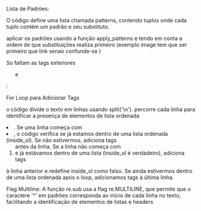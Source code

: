 
Lista de Padrões:

O código define uma lista chamada patterns, contendo tuplos onde cada tuplo contém um padrão e seu substituto. 

aplicar os padrões usando a função apply_patterns e tendo em conta a ordem de que substituições realiza primeiro 
(exemplo image tem que ser primeiro que link senao confunde-se )

So faltam as tags exteriores<ol> e </ol>:

For Loop para Adicionar Tags

o código divide o texto em linhas usando split('\n').
 percorre cada linha para identificar a presença de elementos de lista ordenada <li>.
Se uma linha começa com <li>, o código verifica se já estamos dentro de uma lista ordenada (inside_ol). Se não estivermos, adiciona tags <ol> antes da linha.
Se a linha não começa com <li> e já estávamos dentro de uma lista (inside_ol é verdadeiro), adiciona tags </ol> à linha anterior e redefine inside_ol como falso.
Se ainda estivermos dentro de uma lista ordenada após o loop, adicionamos tags </ol> à última linha.

Flag Multiline:
A função re.sub usa a flag re.MULTILINE, que permite que o caractere '^' em padrões corresponda ao início de cada linha no texto, facilitando a identificação de elementos de listas e headers

